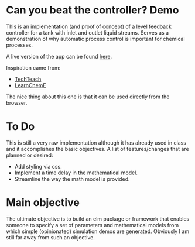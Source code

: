 # Can you beat the controller? Demo

This is an implementation (and proof of concept) of a level feedback controller for a tank with inlet and outlet liquid streams. Serves as a demonstration of why automatic process control is important for chemical processes.

A live version of the app can be found [here](paws.kettering.edu/~sturgmancohen/realtime "Live Version of the Demo").

Inspiration came from:
  * [TechTeach](http://techteach.no/simview/)
  * [LearnChemE](http://www.learncheme.com/simulations)
  
The nice thing about this one is that it can be used directly from the browser.

# To Do

This is still a very raw implementation although it has already used in class and it accomplishes the basic objectives. A list of features/changes that are planned or desired:

  * Add styling via css.
  * Implement a time delay in the mathematical model.
  * Streamline the way the math model is provided.
  
# Main objective

The ultimate objective is to build an elm package or framework that enables someone to specify a set of parameters and mathematical models from which simple (opinionated) simulation demos are generated. Obviously I am still far away from such an objective.
